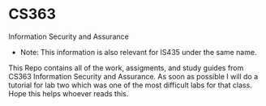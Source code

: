 # CS363
Information Security and Assurance

- Note: This information is also relevant for IS435 under the same name.

This Repo contains all of the work, assigments, and study guides from CS363 Information Security and Assurance. As soon as possible I will do a tutorial for lab two which was one of the most difficult labs for that class. Hope this helps whoever reads this.
